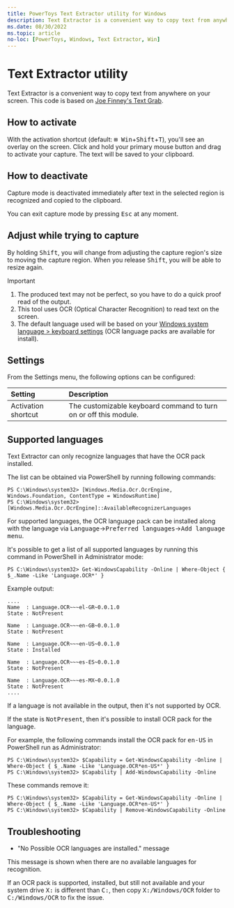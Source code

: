 ```yaml
---
title: PowerToys Text Extractor utility for Windows
description: Text Extractor is a convenient way to copy text from anywhere on your screen.
ms.date: 08/30/2022
ms.topic: article
no-loc: [PowerToys, Windows, Text Extractor, Win]
---
```


# Text Extractor utility

Text Extractor is a convenient way to copy text from anywhere on your screen. This code is based on [Joe Finney's Text Grab](https://github.com/TheJoeFin/Text-Grab).

## How to activate

With the activation shortcut (default: <kbd>⊞ Win</kbd>+<kbd>Shift</kbd>+<kbd>T</kbd>), you'll see an overlay on the screen. Click and hold your primary mouse button and drag to activate your capture. The text will be saved to your clipboard.

## How to deactivate

Capture mode is deactivated immediately after text in the selected region is recognized and copied to the clipboard.

You can exit capture mode by pressing <kbd>Esc</kbd> at any moment.

## Adjust while trying to capture

By holding <kbd>Shift</kbd>, you will change from adjusting the capture region's size to moving the capture region. When you release <kbd>Shift</kbd>, you will be able to resize again.

> [!IMPORTANT]
>
> 1. The produced text may not be perfect, so you have to do a quick proof read of the output.
> 2. This tool uses OCR (Optical Character Recognition) to read text on the screen.
> 3. The default language used will be based on your [Windows system language > keyboard settings](https://support.microsoft.com/windows/manage-the-input-and-display-language-settings-in-windows-12a10cb4-8626-9b77-0ccb-5013e0c7c7a2) (OCR language packs are available for install).

## Settings

From the Settings menu, the following options can be configured:

| Setting | Description |
| :--- | :--- |
| Activation shortcut | The customizable keyboard command to turn on or off this module. |

## Supported languages

Text Extractor can only recognize languages that have the OCR pack installed.

The list can be obtained via PowerShell by running following commands:
```console
PS C:\Windows\system32> [Windows.Media.Ocr.OcrEngine, Windows.Foundation, ContentType = WindowsRuntime]
PS C:\Windows\system32> [Windows.Media.Ocr.OcrEngine]::AvailableRecognizerLanguages
```

For supported languages, the OCR language pack can be installed along with the language via <kbd>Language</kbd>-><kbd>Preferred languages</kbd>-><kbd>Add language menu</kbd>.

It's possible to get a list of all supported languages by running this command in PowerShell in Administrator mode:
```console
PS C:\Windows\system32> Get-WindowsCapability -Online | Where-Object { $_.Name -Like 'Language.OCR*' }
```

Example output:
```console
....
Name  : Language.OCR~~~el-GR~0.0.1.0
State : NotPresent

Name  : Language.OCR~~~en-GB~0.0.1.0
State : NotPresent

Name  : Language.OCR~~~en-US~0.0.1.0
State : Installed

Name  : Language.OCR~~~es-ES~0.0.1.0
State : NotPresent

Name  : Language.OCR~~~es-MX~0.0.1.0
State : NotPresent
....
```

If a language is not available in the output, then it's not supported by OCR.

If the state is <kbd>NotPresent</kbd>, then it's possible to install OCR pack for the language.

For example, the following commands install the OCR pack for <kbd>en-US</kbd> in PowerShell run as Administrator:
```console
PS C:\Windows\system32> $Capability = Get-WindowsCapability -Online | Where-Object { $_.Name -Like 'Language.OCR*en-US*' }
PS C:\Windows\system32> $Capability | Add-WindowsCapability -Online
```
These commands remove it:
```console
PS C:\Windows\system32> $Capability = Get-WindowsCapability -Online | Where-Object { $_.Name -Like 'Language.OCR*en-US*' }
PS C:\Windows\system32> $Capability | Remove-WindowsCapability -Online
```

## Troubleshooting

- "No Possible OCR languages are installed." message

This message is shown when there are no available languages for recognition.

If an OCR pack is supported, installed, but still not available and your system drive <kbd>X:</kbd> is different than <kbd>C:</kbd>, then copy <kbd>X:/Windows/OCR</kbd> folder to <kbd>C:/Windows/OCR</kbd> to fix the issue.